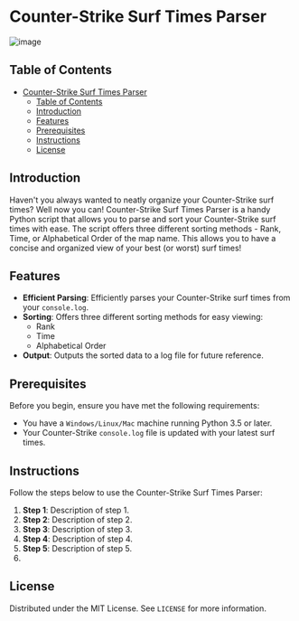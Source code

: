 # Counter-Strike Surf Times Parser

![image](https://user-images.githubusercontent.com/your_img_file)

## Table of Contents

- [Counter-Strike Surf Times Parser](#counter-strike-surf-times-parser)
  - [Table of Contents](#table-of-contents)
  - [Introduction](#introduction)
  - [Features](#features)
  - [Prerequisites](#prerequisites)
  - [Instructions](#instructions)
  - [License](#license)

## Introduction
Haven't you always wanted to neatly organize your Counter-Strike surf times? Well now you can! Counter-Strike Surf Times Parser is a handy Python script that allows you to parse and sort your Counter-Strike surf times with ease. The script offers three different sorting methods - Rank, Time, or Alphabetical Order of the map name. This allows you to have a concise and organized view of your best (or worst) surf times!

## Features
- **Efficient Parsing**: Efficiently parses your Counter-Strike surf times from your `console.log`.
- **Sorting**: Offers three different sorting methods for easy viewing:
  - Rank
  - Time
  - Alphabetical Order
- **Output**: Outputs the sorted data to a log file for future reference.

## Prerequisites
Before you begin, ensure you have met the following requirements:
* You have a `Windows/Linux/Mac` machine running Python 3.5 or later.
* Your Counter-Strike `console.log` file is updated with your latest surf times.

## Instructions
Follow the steps below to use the Counter-Strike Surf Times Parser:

1. **Step 1**: Description of step 1.
2. **Step 2**: Description of step 2.
3. **Step 3**: Description of step 3.
4. **Step 4**: Description of step 4.
5. **Step 5**: Description of step 5.
6. 
## License
Distributed under the MIT License. See `LICENSE` for more information.
